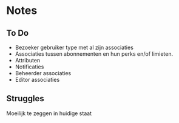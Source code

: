 # Notes

## To Do
- Bezoeker gebruiker type met al zijn associaties
- Associaties tussen abonnementen en hun perks en/of limieten.
- Attributen
- Notificaties
- Beheerder associaties
- Editor associaties

## Struggles
Moeilijk te zeggen in huidige staat

